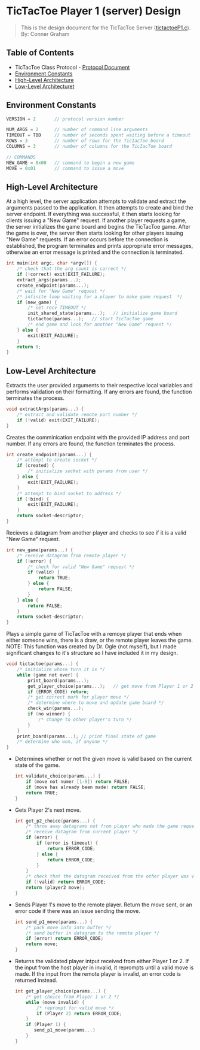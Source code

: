 # TicTacToe Player 1 (server) Design
> This is the design document for the TicTacToe Server ([tictactoeP1.c](https://github.com/CSE-5462-Spring-2021/assigment4-conner-and-ben/blob/main/tictactoeP1.c)).  
> By: Conner Graham

## Table of Contents
- TicTacToe Class Protocol - [Protocol Document](https://docs.google.com/document/d/1Cl-n4nrhrzsqrl4gDFqdTwUC35rcNlwehRR58VY7k6c/edit?usp=sharing)
- [Environment Constants](#environment-constants)
- [High-Level Architecture](#high-level-architecture)
- [Low-Level Architecturet](#low-level-architecture)

## Environment Constants
```C#
VERSION = 2       // protocol version number

NUM_ARGS = 2      // number of command line arguments
TIMEOUT = TBD     // number of seconds spent waiting before a timeout
ROWS = 3          // number of rows for the TicIacToe board
COLUMNS = 3       // number of columns for the TicIacToe board

// COMMANDS
NEW_GAME = 0x00   // command to begin a new game
MOVE = 0x01       // command to issue a move
```

## High-Level Architecture
At a high level, the server application attempts to validate and extract the arguments passed
to the application. It then attempts to create and bind the server endpoint. If everything was
successful, it then starts looking for clients issuing a "New Game" request. If another player
requests a game, the server initializes the game board and begins the TicTacToe game. After
the game is over, the server then starts looking for other players issuing "New Game" requests.
If an error occurs before the connection is established, the program terminates and prints
appropriate error messages, otherwise an error message is printed and the connection is terminated.
```C
int main(int argc, char *argv[]) {
    /* check that the arg count is correct */
    if (!correct) exit(EXIT_FAILURE);
    extract_args(params...);
    create_endpoint(params...);
    /* wait for "New Game" request */
    /* infinite loop waiting for a player to make game request  */
    if (new_game) {
        /* set recv TIMEOUT */
        init_shared_state(params...);   // initialize game board
        tictactoe(params...);   // start TicTacToe game
        /* end game and look for another "New Game" request */
    } else {
        exit(EXIT_FAILURE);
    }
    return 0;
}
```

## Low-Level Architecture
Extracts the user provided arguments to their respective local variables and performs
validation on their formatting. If any errors are found, the function terminates the process.
```C
void extractArgs(params...) {
    /* extract and validate remote port number */
    if (!valid) exit(EXIT_FAILURE);
}
```
Creates the comminication endpoint with the provided IP address and port number. If any
errors are found, the function terminates the process.
```C
int create_endpoint(params...) {
    /* attempt to create socket */
    if (created) {
        /* initialize socket with params from user */
    } else {
        exit(EXIT_FAILURE);
    }
    /* attempt to bind socket to address */
    if (!bind) {
        exit(EXIT_FAILURE);
    }
    return socket-descriptor;
}
```
Recieves a datagram from another player and checks to see if it is a valid "New Game"
request.
```C
int new_game(params...) {
    /* receive datagram from remote player */
    if (!error) {
        /* check for valid "New Game" request */
        if (valid) {
            return TRUE;
        } else {
            return FALSE;
        }
    } else {
        return FALSE;
    }
    return socket-descriptor;
}
```
Plays a simple game of TicTacToe with a remoye player that ends when either someone wins,
there is a draw, or the remote player leaves the game. NOTE: This function was created
by Dr. Ogle (not myself), but I made significant changes to it's structure so I have
included it in my design.
```C
void tictactoe(params...) {
    /* initialize whose turn it is */
    while (game not over) {
        print_board(params...);
        get_player_choice(params...);   // get move from Player 1 or 2
        if (ERROR_CODE) return;
        /* get correct mark for player move */
        /* determine where to move and update game board */
        check_win(params...);
        if (no winner) {
            /* change to other player's turn */
        }
    }
    print_board(params...); // print final state of game
    /* determine who won, if anyone */
}
```
- Determines whether or not the given move is valid based on the current state of the game.
    ```C
    int validate_choice(params...) {
        if (move not numer [1-9]) return FALSE;
        if (move has already been made) return FALSE;
        return TRUE;
    }
    ```
- Gets Player 2's next move.
    ```C
    int get_p2_choice(params...) {
        /* throw away datagrams not from player who made the game request */
        /* receive datagram from current player */
        if (error) {
            if (error is timeout) {
                return ERROR_CODE;
            } else {
                return ERROR_CODE;
            }
        }
        /* check that the datagram received from the other player was valid */
        if (!valid) return ERROR_CODE;
        return (player2 move);
    }
    ```
- Sends Player 1's move to the remote player. Return the move sent, or an error code if there was
  an issue sending the move.
    ```C
    int send_p1_move(params...) {
        /* pack move info into buffer */
        /* send buffer in datagram to the remote player */
        if (error) return ERROR_CODE;
        return move;
    }
    ```
- Returns the validated player intput received from either Player 1 or 2. If the input from the host
  player in invalid, it reprompts until a valid move is made. If the input from the remote player is
  invalid, an error code is returned instead.
    ```C
    int get_player_choice(params...) {
        /* get choice from Player 1 or 2 */
        while (move invalid) {
            /* reprompt for valid move */
            if (Player 2) return ERROR_CODE;
        }
        if (Player 1) {
           send_p1_move(params...)
        }
    }
    ```
